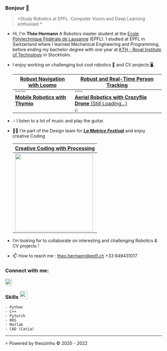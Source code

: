 
### Bonjour 👋

> *Study Robotics at EPFL. Computer Vision and Deep Learning enthusiast *

-   Hi, I’m **Théo Hermann**
    A Robotics master student at the [Ecole Polytechnique Fédérale de Lausanne](https://www.epfl.ch/fr/) (EPFL).
    I studied at EPFL in Switzerland where I learned Mechanical Engineering and Programming,
    before ending my bachelor degree with one year at [KTH - Royal Institute of Technology](https://www.kth.se/en) in Stockholm.

- I enjoy working on challenging but cool robotics 🤖 and CV projects 🖥️. 

  | [**Robust Navigation with Loomo**](https://github.com/theoh-io/Perception-Pipeline) | [**Robust and Real-Time Person Tracking**](https://github.com/theoh-io/Perception-Pipeline) |
  | ------------------------------------------------------------ | ------------------------------------------------------------ |
  | <img src="./gif/GIF1.gif" alt="loomo follow" style="zoom:30%;"/> | <img src="./gif/GIF2.gif" alt="Tracking" style="zoom:30%;"/> |
  | [**Mobile Robotics with Thymio**](https://github.com/theoh-io/EPFL_MobileRobotics_2021) |  [**Aerial Robotics with Crazyflie Drone** (Still Loading...)](https://github.com/theoh-io/Aerial-Robotics)|
  | <img src="./gif/thymio.gif" style="zoom:10%;"/>     | <img src="./gif/drone.gif" style="zoom:60%;"/>          |



- 🎶 I listen to a lot of music and play the guitar.

- 🧑‍🎨 I'm part of the Design team for [***La Matrice Festival***](https://lamatricefestival.ch/) and enjoy creative Coding 

  | [**Creative Coding with Processing**](https://github.com/theoh-io/Creative-Coding) |
  | ------------------------------------------------------------ |
  | <img src="./gif/Logo.gif" width="250"/> |

-   I’m looking for to collaborate on interesting and challenging Robotics & CV projects !

- 📫 How to reach me :
    theo.hermann@epfl.ch
    +33 649431017

### Connect with me:

[<img align="left" alt="theohermann| LinkedIn" width="22px" src="https://cdn.jsdelivr.net/npm/simple-icons@v3/icons/linkedin.svg" />](https://www.linkedin.com/in/th%C3%A9ohermann-epfl/)

<br />

### Skills <img src = "https://media2.giphy.com/media/QssGEmpkyEOhBCb7e1/giphy.gif?cid=ecf05e47a0n3gi1bfqntqmob8g9aid1oyj2wr3ds3mg700bl&rid=giphy.gif" width = 25px> 

    - Python
    - C++
    - Pytorch
    - ROS
    - Matlab
    - CAD (Catia)
  
  
------

⚡️ Powered by theozinho © 2020 - 2022
